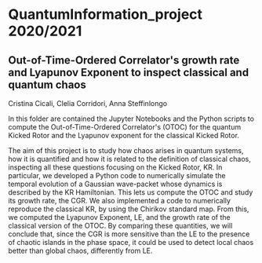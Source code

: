 # QuantumInformation_project 2020/2021
## Out-of-Time-Ordered Correlator's growth rate and Lyapunov Exponent to inspect classical and quantum chaos
Cristina Cicali, Clelia Corridori, Anna Steffinlongo

In this folder are contained the Jupyter Notebooks and the Python scripts to compute the Out-of-Time-Ordered Correlator's (OTOC)
for the quantum Kicked Rotor and the Lyapunov exponent for the classical Kicked Rotor.

The aim of this project is to study how chaos arises in quantum systems, how it is quantified and how it is related to the definition of classical chaos, inspecting all these questions focusing on the Kicked Rotor, KR. 
In particular, we developed a Python code to numerically simulate the temporal evolution of a Gaussian wave-packet whose dynamics is described by the KR Hamiltonian. This lets us compute the OTOC and study its growth rate, the CGR.
We also implemented a code to numerically reproduce the classical KR, by using the Chirikov standard map. From this, we computed the Lyapunov Exponent, LE, and the growth rate of the classical version of the OTOC.
By comparing these quantities, we will conclude that, since the CGR is more sensitive than the LE to the presence of chaotic islands in the phase space, it could be used to detect local chaos better than global chaos, differently from LE.
